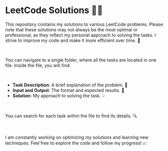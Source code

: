 # LeetCode Solutions 🧑‍💻

This repository contains my solutions to various LeetCode problems. Please note that these solutions may not always be the most optimal or professional, as they reflect my personal approach to solving the tasks. I strive to improve my code and make it more efficient over time. 🚀

<br>

You can navigate to a single folder, where all the tasks are located in one file. Inside the file, you will find:

<br>

- **Task Description**: A brief explanation of the problem. 📄
- **Input and Output**: The format and expected results. 🔢
- **Solution**: My approach to solving the task. 💡

<br>

You can search for each task within the file to find its details. 🔍

<br>

I am constantly working on optimizing my solutions and learning new techniques. Feel free to explore the code and follow my progress! 📈
